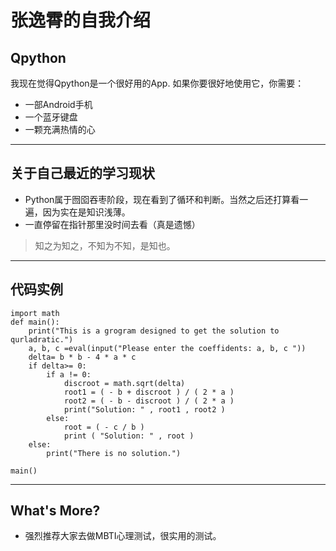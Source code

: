 # 张逸霄的自我介绍
## Qpython
我现在觉得Qpython是一个很好用的App.
如果你要很好地使用它，你需要：
* 一部Android手机
* 一个蓝牙键盘
* 一颗充满热情的心

*** 

## 关于自己最近的学习现状
* Python属于囫囵吞枣阶段，现在看到了循环和判断。当然之后还打算看一遍，因为实在是知识浅薄。
* 一直停留在指针那里没时间去看（真是遗憾）

> 知之为知之，不知为不知，是知也。

*** 

## 代码实例

    import math
    def main():
        print("This is a grogram designed to get the solution to qurladratic.")
        a, b, c =eval(input("Please enter the coeffidents: a, b, c "))
        delta= b * b - 4 * a * c
        if delta>= 0:
            if a != 0:
                discroot = math.sqrt(delta)
                root1 = ( - b + discroot ) / ( 2 * a )
                root2 = ( - b - discroot ) / ( 2 * a )
                print("Solution: " , root1 , root2 )
            else:
                root = ( - c / b )
                print ( "Solution: " , root )
        else:
            print("There is no solution.")

    main()

***

## What's More? 

* 强烈推荐大家去做MBTI心理测试，很实用的测试。
